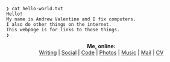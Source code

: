 ```
❯ cat hello-world.txt
Hello!
My name is Andrew Valentine and I fix computers.
I also do other things on the internet.
This webpage is for links to those things.
❯
```

<p align="center">
  <b>Me, online:</b><br>
  <a href="https://adialoguetree.wordpress.com">Writing</a> |
  <a href="https://bsky.app/profile/andrewvalentine.bsky.social">Social</a> |
  <a href="https://github.com/andrewvalentine">Code</a> |
  <a href="https://instagram.com/andrewvalentine">Photos</a> |
  <a href="https://sayhitofoxes.bandcamp.com/">Music</a> |
  <a href="mailto:andrew.r.valentine@gmail.com">Mail</a> |
  <a href="http://andrewvalentine.github.io/CV">CV</a>
  <br><br>
</p>
